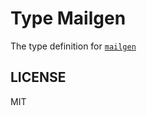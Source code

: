 # Type Mailgen
The type definition for [`mailgen`](https://github.com/eladnava/mailgen)

## LICENSE
MIT
